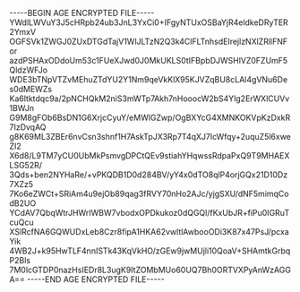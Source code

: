 -----BEGIN AGE ENCRYPTED FILE-----
YWdlLWVuY3J5cHRpb24ub3JnL3YxCi0+IFgyNTUxOSBaYjR4eldkeDRyTER2YmxV
OGFSVk1ZWGJ0ZUxDTGdTajV1WlJLTzN2Q3k4ClFLTnhsdEIrejlzNXlZRllFNFor
azdPSHAxODdoUm53c1FUeXJwd0J0MkUKLS0tIFBpbDJWSHlVZ0FZUmF5QldzWFJo
WDE3bTNpVTZvMEhuZTdYU2Y1Nm9qeVkKlX95KJVZqBU8cLAl4gVNu6Des0dMEWZs
Ka6ltktdqc9a/2pNCHQkM2niS3mWTp7Akh7nHooocW2bS4Ylg2ErWXlCUVv1BWJn
G9M8gFOb6BsDN1G6XrjcCyuY/eMWlGZwp/OgBXYcG4XMNKOKVpKzDxkR7IzDvqAQ
g8K69ML3ZBEr6nvCsn3shnf1H7AskTpJX3Rp7T4qXJ7lcWfqy+2uquZ5l6xweZI2
X6d8/L9TM7yCU0UbMkPsmvgDPCtQEv9stiahYHqwssRdpaPxQ9T9MHAEXLSG52R/
3Qds+ben2NYHaRe/+vPKQDB1D0d284BV/yY4x0dTO8qlP4orjGQx21D10Dz7XZz5
7Ko6eZWCt+SRiAm4u9ejOb89qag3fRVY70nHo2AJc/yjgSXU/dNF5mimqCodB2UO
YCdAV7QbqWtrJHWrIWBW7vbodxOPDkukoz0dQGQl/fKxUbJR+fiPu0IGRuTcuQcu
XSlRcfNA6GQWUDxLeb8Czr8fipA1HKA62vwltlAwbooODi3K87x47PsJ/pcxaYik
4WB2J+k95HwTLF4nnISTk43KqVkHO/zGEw9jwMUjli10QoaV+SHAmtkGrbqP2Bls
7M0lcGTDP0nazHsIEDr8L3ugK9ItZOMbMUo60UQ7Bh0ORTVXPyAnWzAGGA==
-----END AGE ENCRYPTED FILE-----
